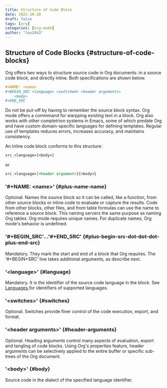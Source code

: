 ```yaml
---
title: Structure of Code Block
date: 2022-10-20
draft: false
tags: [org]
categories: [org-mode]
author: "lou1043"
---
```




## Structure of Code Blocks {#structure-of-code-blocks}

Org offers two ways to structure source code in Org documents: in a source code block, and directly inline. Both specifications are shown below.

```org
#+NAME: <name>
#+BEGIN_SRC <language> <switched> <header arguments>
    <body>
#+END_SRC
```

Do not be put-off by having to remember the source block syntax. Org mode offers a commmand for warpping existing text in a block. Org also works with other completrion systems in Emacs, some of which predate Org and have custom domain-specific languages for defining templates. Regular use of templates reduces errors, increases accuracy, and maintains consistency.

An inline code block conforms to this structure:

```org
src_<language>{<body>}
```

or

```org
src_<language>[<header argument>]{<body>}
```


### '#+NAME: &lt;name&gt;' {#plus-name-name}

Optional. Names the source block so it can be called, like a function, from other source blocks or inline code to evaluate or capture the results. Code from other blocks, other files, and from table formulas can use the name to reference a source block. This naming servers the same purpose as naming Org tables. Org mode requires unique names. For duplicate names, Org mode's behavior is undefined.


### '#+BEGIN_SRC'...'#+END_SRC' {#plus-begin-src-dot-dot-dot-plus-end-src}

Mandatory. They mark the start and end of a block that Org requires. The '#+BEGIN+SRC' line takes additional arguments, as describe next.


### '&lt;language&gt;' {#language}

Mandatory. It is the identifier of the source code language in the block. See [Languages](https://orgmode.org/manual/Languages.html),for identifiers of supported languages.


### '&lt;switches&gt;' {#switches}

Optional. Switches provide finer control of the code execution, export, and format.


### '&lt;header arguments&gt;' {#header-arguments}

Optional. Heading arguments control many aspects of evaluation, export and tangling of code blocks. Using Org's properties feature, header arguments can be selectively applied to the entire buffer or specific sub-trees of the Org document.


### '&lt;body&gt;' {#body}

Source code in the dialect of the specified language identifier.
